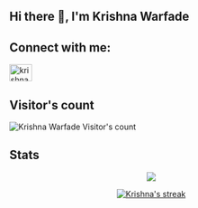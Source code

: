 ## Hi there 👋, I'm Krishna Warfade

<!--
**krishna-warfade/krishna-warfade** is a ✨ _special_ ✨ repository because its `README.md` (this file) appears on your GitHub profile.

Here are some ideas to get you started:

- 🔭 I’m currently working on ...
- 🌱 I’m currently learning ...
- 👯 I’m looking to collaborate on ...
- 🤔 I’m looking for help with ...
- 💬 Ask me about ...
- 📫 How to reach me: ...
- 😄 Pronouns: ...
- ⚡ Fun fact: ...
-->

<!-- Social Profiles -->
<h2>Connect with me: </h2>
<p align="left">
<a href="https://www.linkedin.com/in/krishna-warfade-809ab3326/" target="blank"><img align="center" src="https://raw.githubusercontent.com/rahuldkjain/github-profile-readme-generator/master/src/images/icons/Social/linked-in-alt.svg" alt="krishna-warfade-809ab3326" height="30" width="40" /></a>

<!-- Visitor's Stats -->
</p>
<h2 align="left">Visitor's count</h2>
<!-- <p align="center"><img src="https://profile-counter.glitch.me/{krishna-warfade}/count.svg" alt="Krishna Warfade Visitor's count" /></p> -->
<p align="left">
  <img src="https://komarev.com/ghpvc/?username=krishna-warfade&label=Profile%20views&color=0e75b6&style=flat" alt="Krishna Warfade Visitor's count" />
</p>


<h2>Stats</h2>

<!-- Profile Stats -->
<!-- <h4 align="center">Profile stats</h4> -->
<p align="center">
  <img src="https://github-readme-stats.vercel.app/api?username=krishna-warfade&count_private=true&show_icons=true&theme=tokyonight" />
</p>

<!-- Streak Stats -->
<p align="center">
  <a href="https://github.com/krishna-warfade">
    <img title="GithubStats" alt="Krishna's streak" src="https://streak-stats.demolab.com?user=krishna-warfade&theme=tokyonight&hide_border=true&mode=weekly"/>
  </a>
</p>
